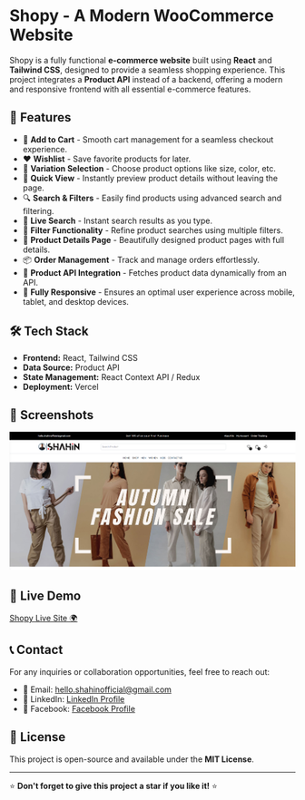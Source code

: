 # Shopy - A Modern WooCommerce Website

Shopy is a fully functional **e-commerce website** built using **React** and **Tailwind CSS**, designed to provide a seamless shopping experience. This project integrates a **Product API** instead of a backend, offering a modern and responsive frontend with all essential e-commerce features.

## 🚀 Features

- 🛒 **Add to Cart** - Smooth cart management for a seamless checkout experience.
- ❤️ **Wishlist** - Save favorite products for later.
- 🔄 **Variation Selection** - Choose product options like size, color, etc.
- 👀 **Quick View** - Instantly preview product details without leaving the page.
- 🔍 **Search & Filters** - Easily find products using advanced search and filtering.
- 🔎 **Live Search** - Instant search results as you type.
- 🎯 **Filter Functionality** - Refine product searches using multiple filters.
- 📜 **Product Details Page** - Beautifully designed product pages with full details.
- 📦 **Order Management** - Track and manage orders effortlessly.
- 🔗 **Product API Integration** - Fetches product data dynamically from an API.
- 📱 **Fully Responsive** - Ensures an optimal user experience across mobile, tablet, and desktop devices.

## 🛠️ Tech Stack

- **Frontend:** React, Tailwind CSS
- **Data Source:** Product API
- **State Management:** React Context API / Redux
- **Deployment:** Vercel

## 📸 Screenshots

![Shopy Screenshot](src/assets/project-sshot.png)

## 🔗 Live Demo

[Shopy Live Site 🌍](https://shopybyshahin.vercel.app/)

## 📞 Contact

For any inquiries or collaboration opportunities, feel free to reach out:

- 📧 Email: [hello.shahinofficial@gmail.com](mailto:hello.shahinofficial@gmail.com)
- 🔗 LinkedIn: [LinkedIn Profile](https://www.linkedin.com/in/mdshahinme/)
- 📘 Facebook: [Facebook Profile](https://www.facebook.com/mdshahin.mee)

## 📜 License

This project is open-source and available under the **MIT License**.

---

⭐ **Don't forget to give this project a star if you like it!** ⭐
